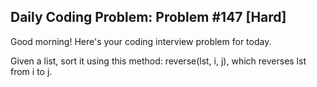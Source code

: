 ## Daily Coding Problem: Problem #147 [Hard]

Good morning! Here's your coding interview problem for today.

Given a list, sort it using this method: reverse(lst, i, j), which reverses lst from i to j.
